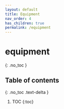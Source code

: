 ```yaml
---
layout: default
title: Equipment
nav_order: 4
has_children: true
permalink: /equipment
---
```

# equipment
{: .no_toc }

## Table of contents
{: .no_toc .text-delta }

1. TOC
{:toc}
